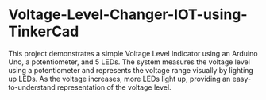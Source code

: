 # Voltage-Level-Changer-IOT-using-TinkerCad
This project demonstrates a simple Voltage Level Indicator using an Arduino Uno, a potentiometer, and 5 LEDs. The system measures the voltage level using a potentiometer and represents the voltage range visually by lighting up LEDs. As the voltage increases, more LEDs light up, providing an easy-to-understand representation of the voltage level.
